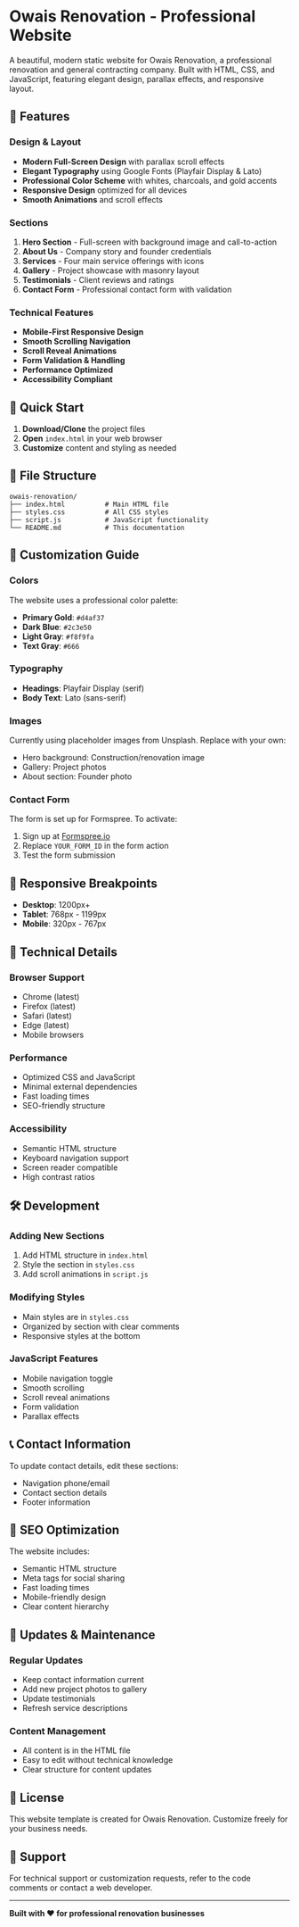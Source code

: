 # Owais Renovation - Professional Website

A beautiful, modern static website for Owais Renovation, a professional renovation and general contracting company. Built with HTML, CSS, and JavaScript, featuring elegant design, parallax effects, and responsive layout.

## 🌟 Features

### Design & Layout
- **Modern Full-Screen Design** with parallax scroll effects
- **Elegant Typography** using Google Fonts (Playfair Display & Lato)
- **Professional Color Scheme** with whites, charcoals, and gold accents
- **Responsive Design** optimized for all devices
- **Smooth Animations** and scroll effects

### Sections
1. **Hero Section** - Full-screen with background image and call-to-action
2. **About Us** - Company story and founder credentials
3. **Services** - Four main service offerings with icons
4. **Gallery** - Project showcase with masonry layout
5. **Testimonials** - Client reviews and ratings
6. **Contact Form** - Professional contact form with validation

### Technical Features
- **Mobile-First Responsive Design**
- **Smooth Scrolling Navigation**
- **Scroll Reveal Animations**
- **Form Validation & Handling**
- **Performance Optimized**
- **Accessibility Compliant**

## 🚀 Quick Start

1. **Download/Clone** the project files
2. **Open** `index.html` in your web browser
3. **Customize** content and styling as needed

## 📁 File Structure

```
owais-renovation/
├── index.html          # Main HTML file
├── styles.css          # All CSS styles
├── script.js           # JavaScript functionality
└── README.md           # This documentation
```

## 🎨 Customization Guide

### Colors
The website uses a professional color palette:
- **Primary Gold**: `#d4af37`
- **Dark Blue**: `#2c3e50`
- **Light Gray**: `#f8f9fa`
- **Text Gray**: `#666`

### Typography
- **Headings**: Playfair Display (serif)
- **Body Text**: Lato (sans-serif)

### Images
Currently using placeholder images from Unsplash. Replace with your own:
- Hero background: Construction/renovation image
- Gallery: Project photos
- About section: Founder photo

### Contact Form
The form is set up for Formspree. To activate:
1. Sign up at [Formspree.io](https://formspree.io)
2. Replace `YOUR_FORM_ID` in the form action
3. Test the form submission

## 📱 Responsive Breakpoints

- **Desktop**: 1200px+
- **Tablet**: 768px - 1199px
- **Mobile**: 320px - 767px

## 🔧 Technical Details

### Browser Support
- Chrome (latest)
- Firefox (latest)
- Safari (latest)
- Edge (latest)
- Mobile browsers

### Performance
- Optimized CSS and JavaScript
- Minimal external dependencies
- Fast loading times
- SEO-friendly structure

### Accessibility
- Semantic HTML structure
- Keyboard navigation support
- Screen reader compatible
- High contrast ratios

## 🛠️ Development

### Adding New Sections
1. Add HTML structure in `index.html`
2. Style the section in `styles.css`
3. Add scroll animations in `script.js`

### Modifying Styles
- Main styles are in `styles.css`
- Organized by section with clear comments
- Responsive styles at the bottom

### JavaScript Features
- Mobile navigation toggle
- Smooth scrolling
- Scroll reveal animations
- Form validation
- Parallax effects

## 📞 Contact Information

To update contact details, edit these sections:
- Navigation phone/email
- Contact section details
- Footer information

## 🎯 SEO Optimization

The website includes:
- Semantic HTML structure
- Meta tags for social sharing
- Fast loading times
- Mobile-friendly design
- Clear content hierarchy

## 🔄 Updates & Maintenance

### Regular Updates
- Keep contact information current
- Add new project photos to gallery
- Update testimonials
- Refresh service descriptions

### Content Management
- All content is in the HTML file
- Easy to edit without technical knowledge
- Clear structure for content updates

## 📄 License

This website template is created for Owais Renovation. Customize freely for your business needs.

## 🤝 Support

For technical support or customization requests, refer to the code comments or contact a web developer.

---

**Built with ❤️ for professional renovation businesses**

